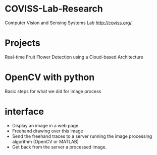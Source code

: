 # COVISS-Lab-Research
Computer Vision and Sensing Systems Lab
http://coviss.org/

# Projects
Real-time Fruit Flower Detection using a Cloud-based Architecture

# OpenCV with python
Basic steps for what we did for image process

# interface  
- Display an image in a web page  
- Freehand drawing over this image  
- Send the freehand traces to a server running the image processing algorithm (OpenCV or MATLAB)  
- Get back from the server a processed image.  
